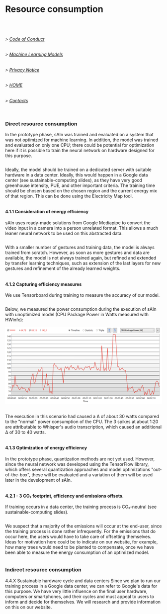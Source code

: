 # Resource consumption
<pre>


</pre>
###### > [Code of Conduct](CODE_OF_CONDUCT.md)
###### > [Machine Learning Models](ML.md)
###### > [Privacy Notice](PRIVACY_NOTICE.md)
###### > [HOME](index.md)
###### > [Contacts](CONTACTS.md)

<pre>
</pre>

### Direct resource consumption 

In the prototype phase, sAIn was trained and evaluated on a system that was not optimized for machine learning. In addition, the model was trained and evaluated on only one CPU; there could be potential for optimization here if it is possible to train the neural network on hardware designed for this purpose. 

<pre>
</pre>

Ideally, the model should be trained on a dedicated server with suitable hardware in a data center. Ideally, this would happen in a Google data center (see sustainable-computing slides), as they have very good greenhouse intensity, PUE, and other important criteria. The training time should be chosen based on the chosen region and the current energy mix of that region. This can be done using the Electricity Map tool.

<pre>
</pre>

#### 4.1.1 Consideration of energy efficiency
sAIn uses ready-made solutions from Google Mediapipe to convert the video input in a camera into a person unrelated format. This allows a much leaner neural network to be used on this abstracted data. 
<pre></pre>
With a smaller number of gestures and training data, the model is always trained from scratch. However, as soon as more gestures and data are available, the model is not always trained again, but refined and extended by transfer learning techniques, such as extension of the last layers for new gestures and refinement of the already learned weights.

<pre>
</pre>

#### 4.1.2 Capturing efficiency measures 
We use Tensorboard during training to measure the accuracy of our model.

<pre>
</pre>

Below, we measured the power consumption during the execution of sAIn with unoptimized model (CPU Package Power in Watts measured with HWinfo):

![Resource Consumption](resource_consumption.png)

<pre>
</pre>

The execution in this scenario had caused a Δ of about 30 watts compared to the "normal" power consumption of the CPU. The 3 spikes at about 1:20 are attributable to Whisper's audio transcription, which caused an additional Δ of 30 to 40 watts.

<pre>
</pre>

#### 4.1.3 Optimization of energy efficiency 
In the prototype phase, quantization methods are not yet used. However, since the neural network was developed using the TensorFlow library, which offers several quantization approaches and model optimizations "out-of-the-box", these will be evaluated and a variation of them will be used later in the development of sAIn. 

<pre>
</pre>

#### 4.2.1 - 3 CO₂ footprint, efficiency and emissions offsets.
If training occurs in a data center, the training process is CO₂-neutral (see sustainable-computing slides).

<pre>
</pre>

We suspect that a majority of the emissions will occur at the end-user, since the training process is done rather infrequently. For the emissions that do occur here, the users would have to take care of offsetting themselves. Ideas for motivation here could be to indicate on our website, for example, how many trees would need to be planted to compensate, once we have been able to measure the energy consumption of an optimized model.

<pre>
</pre>

### Indirect resource consumption 
4.4.X Sustainable hardware cycle and data centers
Since we plan to run our training process in a Google data center, we can refer to Google's data for this purpose. 
We have very little influence on the final user hardware, computers or smartphones, and their cycles and must appeal to users to inform and decide for themselves. We will research and provide information on this on our website.
